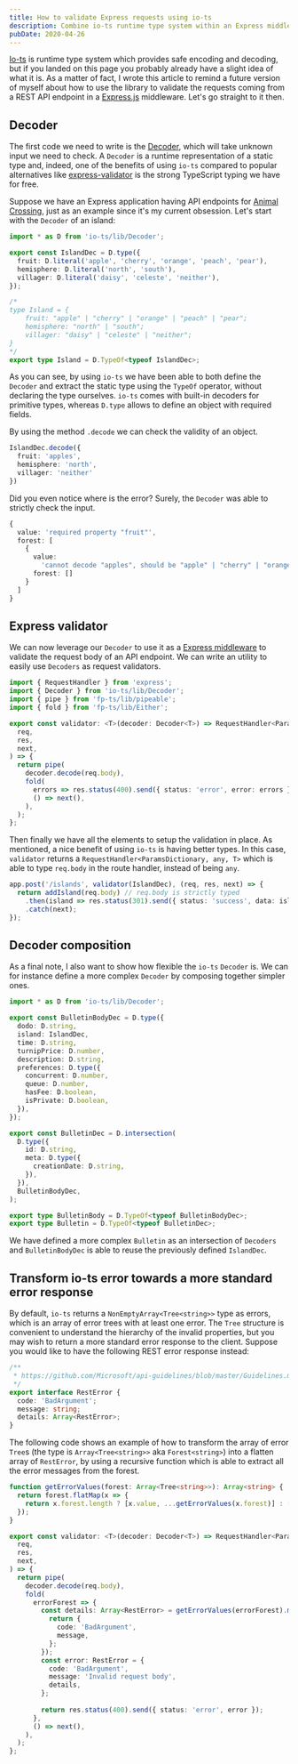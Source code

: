 ```yaml
---
title: How to validate Express requests using io-ts
description: Combine io-ts runtime type system within an Express middleware to handle request validation
pubDate: 2020-04-26
---
```


[Io-ts](https://github.com/gcanti/io-ts) is runtime type system which provides safe encoding and decoding, but if you landed on this page you probably already have a slight idea of what it is. As a matter of fact, I wrote this article to remind a future version of myself about how to use the library to validate the requests coming from a REST API endpoint in a [Express.js](https://expressjs.com/) middleware. Let's go straight to it then.

## Decoder

The first code we need to write is the [Decoder](https://github.com/gcanti/io-ts/blob/master/Decoder.md), which will take unknown input we need to check. A `Decoder` is a runtime representation of a static type and, indeed, one of the benefits of using `io-ts` compared to popular alternatives like [express-validator](https://express-validator.github.io/docs/) is the strong TypeScript typing we have for free.

Suppose we have an Express application having API endpoints for [Animal Crossing](https://animal-crossing.com/), just as an example since it's my current obsession. Let's start with the `Decoder` of an island:

```typescript
import * as D from 'io-ts/lib/Decoder';

export const IslandDec = D.type({
  fruit: D.literal('apple', 'cherry', 'orange', 'peach', 'pear'),
  hemisphere: D.literal('north', 'south'),
  villager: D.literal('daisy', 'celeste', 'neither'),
});

/*
type Island = {
    fruit: "apple" | "cherry" | "orange" | "peach" | "pear";
    hemisphere: "north" | "south";
    villager: "daisy" | "celeste" | "neither";
}
*/
export type Island = D.TypeOf<typeof IslandDec>;
```

As you can see, by using `io-ts` we have been able to both define the `Decoder` and extract the static type using the `TypeOf` operator, without declaring the type ourselves. `io-ts` comes with built-in decoders for primitive types, whereas `D.type` allows to define an object with required fields.

By using the method `.decode` we can check the validity of an object.

```typescript
IslandDec.decode({
  fruit: 'apples',
  hemisphere: 'north',
  villager: 'neither'
})
```

Did you even notice where is the error? Surely, the `Decoder` was able to strictly check the input.

```typescript
{
  value: 'required property "fruit"',
  forest: [
    {
      value:
        'cannot decode "apples", should be "apple" | "cherry" | "orange" | "peach" | "pear"',
      forest: []
    }
  ]
}
```

## Express validator

We can now leverage our `Decoder` to use it as a [Express middleware](https://expressjs.com/en/guide/using-middleware.html) to validate the request body of an API endpoint. We can write an utility to easily use `Decoders` as request validators.

```typescript
import { RequestHandler } from 'express';
import { Decoder } from 'io-ts/lib/Decoder';
import { pipe } from 'fp-ts/lib/pipeable';
import { fold } from 'fp-ts/lib/Either';

export const validator: <T>(decoder: Decoder<T>) => RequestHandler<ParamsDictionary, any, T> = decoder => (
  req,
  res,
  next,
) => {
  return pipe(
    decoder.decode(req.body),
    fold(
      errors => res.status(400).send({ status: 'error', error: errors }),
      () => next(),
    ),
  );
};
```

Then finally we have all the elements to setup the validation in place. As mentioned, a nice benefit of using `io-ts` is having better types. In this case, `validator` returns a `RequestHandler<ParamsDictionary, any, T>` which is able to type `req.body` in the route handler, instead of being `any`.

```typescript
app.post('/islands', validator(IslandDec), (req, res, next) => {
  return addIsland(req.body) // req.body is strictly typed
    .then(island => res.status(301).send({ status: 'success', data: island }))
    .catch(next);
});
```

## Decoder composition

As a final note, I also want to show how flexible the `io-ts` `Decoder` is. We can for instance define a more complex `Decoder` by composing together simpler ones.

```typescript
import * as D from 'io-ts/lib/Decoder';

export const BulletinBodyDec = D.type({
  dodo: D.string,
  island: IslandDec,
  time: D.string,
  turnipPrice: D.number,
  description: D.string,
  preferences: D.type({
    concurrent: D.number,
    queue: D.number,
    hasFee: D.boolean,
    isPrivate: D.boolean,
  }),
});

export const BulletinDec = D.intersection(
  D.type({
    id: D.string,
    meta: D.type({
      creationDate: D.string,
    }),
  }),
  BulletinBodyDec,
);

export type BulletinBody = D.TypeOf<typeof BulletinBodyDec>;
export type Bulletin = D.TypeOf<typeof BulletinDec>;
```

We have defined a more complex `Bulletin` as an intersection of `Decoders` and `BulletinBodyDec` is able to reuse the previously defined `IslandDec`.

## Transform io-ts error towards a more standard error response

By default, `io-ts` returns a `NonEmptyArray<Tree<string>>` type as errors, which is an array of error trees with at least one error. The `Tree` structure is convenient to understand the hierarchy of the invalid properties, but you may wish to return a more standard error response to the client. Suppose you would like to have the following REST error response instead:

```typescript
/**
 * https://github.com/Microsoft/api-guidelines/blob/master/Guidelines.md#errorresponse--object
 */
export interface RestError {
  code: 'BadArgument';
  message: string;
  details: Array<RestError>;
}
```

The following code shows an example of how to transform the array of error `Tree`s (the type is `Array<Tree<string>>` aka `Forest<string>`) into a flatten array of `RestError`, by using a recursive function which is able to extract all the error messages from the forest.

```typescript
function getErrorValues(forest: Array<Tree<string>>): Array<string> {
  return forest.flatMap(x => {
    return x.forest.length ? [x.value, ...getErrorValues(x.forest)] : [x.value];
  });
}

export const validator: <T>(decoder: Decoder<T>) => RequestHandler<ParamsDictionary, any, T> = decoder => (
  req,
  res,
  next,
) => {
  return pipe(
    decoder.decode(req.body),
    fold(
      errorForest => {
        const details: Array<RestError> = getErrorValues(errorForest).map(message => {
          return {
            code: 'BadArgument',
            message,
          };
        });
        const error: RestError = {
          code: 'BadArgument',
          message: 'Invalid request body',
          details,
        };
        
        return res.status(400).send({ status: 'error', error });
      },
      () => next(),
    ),
  );
};
```
